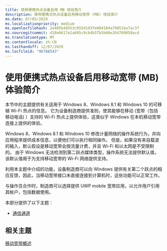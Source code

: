 ```yaml
---
title: 使用便携热点设备启用 MB 体验简介
description: 使用便携式热点设备启用移动宽带 (MB) 体验简介
ms.date: 07/05/2019
ms.localizationpriority: medium
ms.openlocfilehash: 2e405b4d553c955d193fe004104a79851ba7ac37
ms.sourcegitcommit: 418e6617e2a695c9cb4b37b5b60e264760858acd
ms.translationtype: MT
ms.contentlocale: zh-CN
ms.lasthandoff: 12/07/2020
ms.locfileid: "96788543"
---
```

# <a name="introduction-to-enabling-mobile-broadband-mb-experiences-using-portable-hotspot-devices"></a>使用便携式热点设备启用移动宽带 (MB) 体验简介

本节中的主题提供有关适用于 Windows 8、Windows 8.1 和 Windows 10 的可移植 Wi-Fi 热点的信息。 它为设备制造商提供准则，使其能够在移动 (宽带（包括移动电话) ）支持的 Wi-Fi 热点上提供体验，这类似于 Windows 在本机移动宽带连接上提供的体验。

Windows 8、Windows 8.1 和 Windows 10 修改计量网络的操作系统行为，并向应用程序提供成本信息，以便他们可以执行相同操作。 但是，如果没有来自载波的输入，默认假设是移动宽带会按流量计费，并且 Wi-Fi 和以太网是不受限制的。 由于 Windows 无法检测到第二跃点媒体类型，操作系统无法提供默认值，该默认值用于为支持移动宽带的 Wi-Fi 网络提供支持。

利用本主题中介绍的功能，设备制造商可以向 Windows 提供有关第二个跃点的相应反馈，因此，当移动宽带接口未直接连接到计算机时，这些功能可以正常工作。

与操作员合作时，制造商可以选择提供 UWP mobile 宽带应用，以允许用户引用其帐户，包括数据使用。

本部分提供了以下主题：

-   [通信通道](communication-channels.md)

## <a name="span-idrelated_topicsspanrelated-topics"></a><span id="related_topics"></span>相关主题


[移动宽带概述](overview-of-mobile-broadband.md)

 

 






